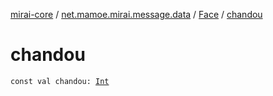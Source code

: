[mirai-core](../../index.md) / [net.mamoe.mirai.message.data](../index.md) / [Face](index.md) / [chandou](./chandou.md)

# chandou

`const val chandou: `[`Int`](https://kotlinlang.org/api/latest/jvm/stdlib/kotlin/-int/index.html)